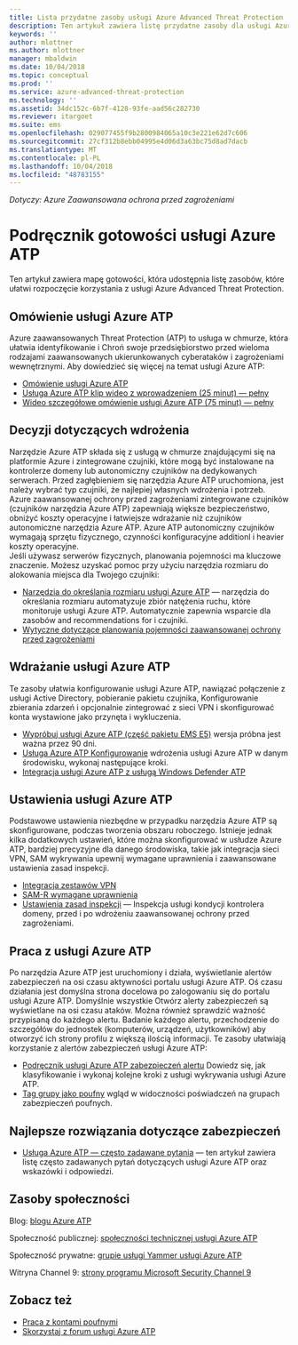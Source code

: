 ```yaml
---
title: Lista przydatne zasoby usługi Azure Advanced Threat Protection | Dokumentacja firmy Microsoft
description: Ten artykuł zawiera listę przydatne zasoby dla usługi Azure ATP
keywords: ''
author: mlottner
ms.author: mlottner
manager: mbaldwin
ms.date: 10/04/2018
ms.topic: conceptual
ms.prod: ''
ms.service: azure-advanced-threat-protection
ms.technology: ''
ms.assetid: 34dc152c-6b7f-4128-93fe-aad56c282730
ms.reviewer: itargoet
ms.suite: ems
ms.openlocfilehash: 029077455f9b2800984065a10c3e221e62d7c606
ms.sourcegitcommit: 27cf312b8ebb04995e4d06d3a63bc75d8ad7dacb
ms.translationtype: MT
ms.contentlocale: pl-PL
ms.lasthandoff: 10/04/2018
ms.locfileid: "48783155"
---
```

*Dotyczy: Azure Zaawansowana ochrona przed zagrożeniami*



# <a name="azure-atp-readiness-guide"></a>Podręcznik gotowości usługi Azure ATP

Ten artykuł zawiera mapę gotowości, która udostępnia listę zasobów, które ułatwi rozpoczęcie korzystania z usługi Azure Advanced Threat Protection. 

## <a name="understanding-azure-atp"></a>Omówienie usługi Azure ATP

Azure zaawansowanych Threat Protection (ATP) to usługa w chmurze, która ułatwia identyfikowanie i Chroń swoje przedsiębiorstwo przed wieloma rodzajami zaawansowanych ukierunkowanych cyberataków i zagrożeniami wewnętrznymi. Aby dowiedzieć się więcej na temat usługi Azure ATP: 
- [Omówienie usługi Azure ATP](what-is-atp.md)
- [Usługa Azure ATP klip wideo z wprowadzeniem (25 minut) — pełny](https://www.youtube.com/watch?v=EGY2m8yU_KE)
- [Wideo szczegółowe omówienie usługi Azure ATP (75 minut) — pełny](https://www.youtube.com/watch?v=QXZIfH0wP3Q)

## <a name="deployment-decisions"></a>Decyzji dotyczących wdrożenia

Narzędzie Azure ATP składa się z usługą w chmurze znajdującymi się na platformie Azure i zintegrowane czujniki, które mogą być instalowane na kontrolerze domeny lub autonomiczny czujników na dedykowanych serwerach. Przed zagłębieniem się narzędzia Azure ATP uruchomiona, jest należy wybrać typ czujniki, że najlepiej własnych wdrożenia i potrzeb. Azure zaawansowanej ochrony przed zagrożeniami zintegrowane czujników (czujników narzędzia Azure ATP) zapewniają większe bezpieczeństwo, obniżyć koszty operacyjne i łatwiejsze wdrażanie niż czujników autonomiczne narzędzia Azure ATP. Azure ATP autonomiczny czujników wymagają sprzętu fizycznego, czynności konfiguracyjne additionl i heavier koszty operacyjne. <br>Jeśli używasz serwerów fizycznych, planowania pojemności ma kluczowe znaczenie. Możesz uzyskać pomoc przy użyciu narzędzia rozmiaru do alokowania miejsca dla Twojego czujniki: 
- [Narzędzia do określania rozmiaru usługi Azure ATP](http://aka.ms/aatpsizingtool) — narzędzia do określania rozmiaru automatyzuje zbiór natężenia ruchu, które monitoruje usługi Azure ATP. Automatycznie zapewnia wsparcie dla zasobów and recommendations for i czujniki. 
- [Wytyczne dotyczące planowania pojemności zaawansowanej ochrony przed zagrożeniami](atp-capacity-planning.md)

## <a name="deploy-azure-atp"></a>Wdrażanie usługi Azure ATP

Te zasoby ułatwia konfigurowanie usługi Azure ATP, nawiązać połączenie z usługi Active Directory, pobieranie pakietu czujnika, Konfigurowanie zbierania zdarzeń i opcjonalnie zintegrować z sieci VPN i skonfigurować konta wystawione jako przynęta i wykluczenia. 
- [Wypróbuj usługi Azure ATP (część pakietu EMS E5)](http://aka.ms/aatptrial) wersja próbna jest ważna przez 90 dni.
- [Usługa Azure ATP Konfigurowanie](install-atp-step1.md) wdrożenia usługi Azure ATP w danym środowisku, wykonaj następujące kroki.
- [Integracja usługi Azure ATP z usługą Windows Defender ATP](integrate-wd-atp.md)

## <a name="azure-atp-settings"></a>Ustawienia usługi Azure ATP

Podstawowe ustawienia niezbędne w przypadku narzędzia Azure ATP są skonfigurowane, podczas tworzenia obszaru roboczego. Istnieje jednak kilka dodatkowych ustawień, które można skonfigurować w usłudze Azure ATP, bardziej precyzyjne dla danego środowiska, takie jak integracja sieci VPN, SAM wykrywania upewnij wymagane uprawnienia i zaawansowane ustawienia zasad inspekcji. 

- [Integracja zestawów VPN](install-atp-step6-vpn.md)
- [SAM-R wymagane uprawnienia](install-atp-step8-samr.md)
- [Ustawienia zasad inspekcji](atp-advanced-audit-policy.md) — Inspekcja usługi kondycji kontrolera domeny, przed i po wdrożeniu zaawansowanej ochrony przed zagrożeniami. 

## <a name="work-with-azure-atp"></a>Praca z usługi Azure ATP

Po narzędzia Azure ATP jest uruchomiony i działa, wyświetlanie alertów zabezpieczeń na osi czasu aktywności portalu usługi Azure ATP. Oś czasu działania jest domyślna strona docelowa po zalogowaniu się do portalu usługi Azure ATP. Domyślnie wszystkie Otwórz alerty zabezpieczeń są wyświetlane na osi czasu ataków. Można również sprawdzić ważność przypisaną do każdego alertu. Badanie każdego alertu, przechodzenie do szczegółów do jednostek (komputerów, urządzeń, użytkowników) aby otworzyć ich strony profilu z większą ilością informacji. Te zasoby ułatwiają korzystanie z alertów zabezpieczeń usługi Azure ATP: 

- [Podręcznik usługi Azure ATP zabezpieczeń alertu](suspicious-activity-guide.md) Dowiedz się, jak klasyfikowanie i wykonaj kolejne kroki z usługi wykrywania usługi Azure ATP.
- [Tag grupy jako poufny](sensitive-accounts.md) wgląd w widoczności poświadczeń na grupach zabezpieczeń poufnych.

## <a name="security-best-practices"></a>Najlepsze rozwiązania dotyczące zabezpieczeń

- [Usługa Azure ATP — często zadawane pytania](atp-technical-faq.md) — ten artykuł zawiera listę często zadawanych pytań dotyczących usługi Azure ATP oraz wskazówki i odpowiedzi. 

## <a name="community-resources"></a>Zasoby społeczności

Blog: [blogu Azure ATP](https://aka.ms/aatpblog)

Społeczność publicznej: [społeczności technicznej usługi Azure ATP](https://aka.ms/AatpCom)

Społeczność prywatne: [grupie usługi Yammer usługi Azure ATP](https://www.yammer.com/azureadvisors/#/threads/inGroup?type=in_group&feedId=9386893&view=all)

Witryna Channel 9: [strony programu Microsoft Security Channel 9](https://channel9.msdn.com/Shows/Microsoft-Security/)



## <a name="see-also"></a>Zobacz też

- [Praca z kontami poufnymi](sensitive-accounts.md)
- [Skorzystaj z forum usługi Azure ATP](https://aka.ms/azureatpcommunity)